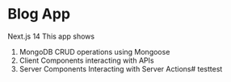 # Blog App
Next.js 14
This app shows
1. MongoDB CRUD operations using Mongoose
2. Client Components interacting with APIs
3. Server Components Interacting with Server Actions# testtest
